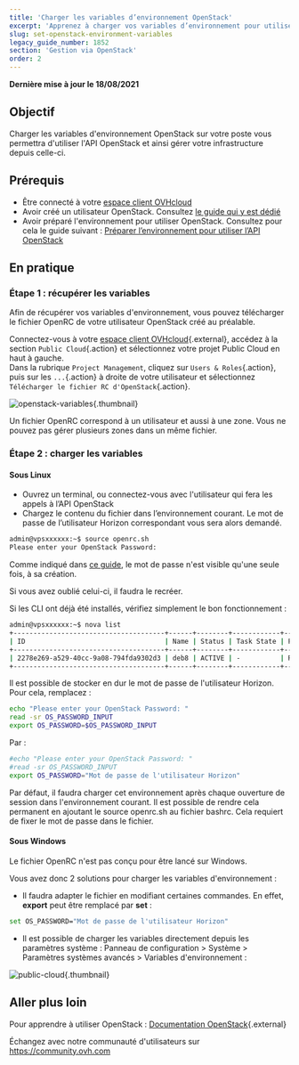 ```yaml
---
title: 'Charger les variables d’environnement OpenStack'
excerpt: 'Apprenez à charger vos variables d’environnement pour utiliser l’API d’OpenStack'
slug: set-openstack-environment-variables
legacy_guide_number: 1852
section: 'Gestion via OpenStack'
order: 2
---
```


**Dernière mise à jour le 18/08/2021**

## Objectif

Charger les variables d'environnement OpenStack sur votre poste vous permettra d'utiliser l'API OpenStack et ainsi gérer votre infrastructure depuis celle-ci.

## Prérequis

- Être connecté à votre [espace client OVHcloud](https://ca.ovh.com/auth/?action=gotomanager&from=https://www.ovh.com/ca/fr/&ovhSubsidiary=qc)
- Avoir créé un utilisateur OpenStack. Consultez [le guide qui y est dédié](../creation-et-suppression-dun-utilisateur-openstack/)
- Avoir préparé l'environnement pour utiliser OpenStack. Consultez pour cela le guide suivant : [Préparer l’environnement pour utiliser l’API OpenStack](../prepare_the_environment_for_using_the_openstack_api/)

## En pratique

### Étape 1 : récupérer les variables

Afin de récupérer vos variables d'environnement, vous pouvez télécharger le fichier OpenRC de votre utilisateur OpenStack créé au préalable.

Connectez-vous à votre [espace client OVHcloud](https://ca.ovh.com/auth/?action=gotomanager&from=https://www.ovh.com/ca/fr/&ovhSubsidiary=qc){.external}, accédez à la section `Public Cloud`{.action} et sélectionnez votre projet Public Cloud en haut à gauche.
<br> Dans la rubrique `Project Management`, cliquez sur `Users & Roles`{.action}, puis sur les `...`{.action} à droite de votre utilisateur et sélectionnez `Télécharger le fichier RC d'OpenStack`{.action}.

![openstack-variables](images/pciopenstackvariables1e.png){.thumbnail}

Un fichier OpenRC correspond à un utilisateur et aussi à une zone. Vous ne pouvez pas gérer plusieurs zones dans un même fichier.

### Étape 2 : charger les variables

#### **Sous Linux**

* Ouvrez un terminal, ou connectez-vous avec l'utilisateur qui fera les appels à l’API OpenStack
* Chargez le contenu du fichier dans l’environnement courant. Le mot de passe de l’utilisateur Horizon correspondant vous sera alors demandé.

```bash
admin@vpsxxxxxx:~$ source openrc.sh
Please enter your OpenStack Password:
```

Comme indiqué dans [ce guide](../creation-et-suppression-dun-utilisateur-openstack/), le mot de passe n'est visible qu'une seule fois, à sa création.

Si vous avez oublié celui-ci, il faudra le recréer.

Si les CLI ont déjà été installés, vérifiez simplement le bon fonctionnement :

```bash
admin@vpsxxxxxx:~$ nova list
+--------------------------------------+------+--------+------------+-------------+------------------------+
| ID                                   | Name | Status | Task State | Power State | Networks               |
+--------------------------------------+------+--------+------------+-------------+------------------------+
| 2278e269-a529-40cc-9a08-794fda9302d3 | deb8 | ACTIVE | -          | Running     | Ext-Net=xx.xxx.xx.xxx |
+--------------------------------------+------+--------+------------+-------------+------------------------+
```

Il est possible de stocker en dur le mot de passe de l'utilisateur Horizon. Pour cela, remplacez :

```bash
echo "Please enter your OpenStack Password: "
read -sr OS_PASSWORD_INPUT
export OS_PASSWORD=$OS_PASSWORD_INPUT
```

Par :

```bash
#echo "Please enter your OpenStack Password: "
#read -sr OS_PASSWORD_INPUT
export OS_PASSWORD="Mot de passe de l'utilisateur Horizon"
```

Par défaut, il faudra charger cet environnement après chaque ouverture de session dans l'environnement courant. Il est possible de rendre cela permanent en ajoutant le source openrc.sh au fichier bashrc. Cela requiert de fixer le mot de passe dans le fichier.


#### **Sous Windows**

Le fichier OpenRC n'est pas conçu pour être lancé sur Windows.

Vous avez donc 2 solutions pour charger les variables d'environnement :

- Il faudra adapter le fichier en modifiant certaines commandes. En effet, **export** peut être remplacé par **set** :

```bash
set OS_PASSWORD="Mot de passe de l'utilisateur Horizon"
```

- Il est possible de charger les variables directement depuis les paramètres système : Panneau de configuration > Système > Paramètres systèmes avancés > Variables d'environnement :


![public-cloud](images/pciopenstackvariables2.png){.thumbnail}

## Aller plus loin

Pour apprendre à utiliser OpenStack : [Documentation OpenStack](https://docs.openstack.org/train/){.external}

Échangez avec notre communauté d'utilisateurs sur <https://community.ovh.com>
